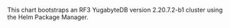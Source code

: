 This chart bootstraps an RF3 YugabyteDB version 2.20.7.2-b1 cluster using the Helm Package Manager.
